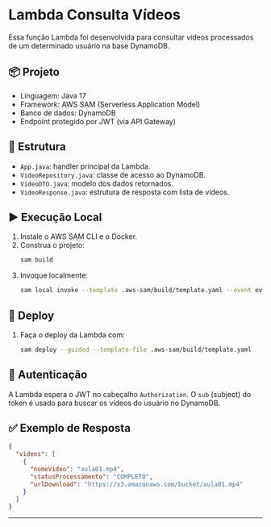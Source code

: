 # Lambda Consulta Vídeos

Essa função Lambda foi desenvolvida para consultar vídeos processados de um determinado usuário na base DynamoDB.

## 📦 Projeto

- Linguagem: Java 17
- Framework: AWS SAM (Serverless Application Model)
- Banco de dados: DynamoDB
- Endpoint protegido por JWT (via API Gateway)

## 📂 Estrutura

- `App.java`: handler principal da Lambda.
- `VideoRepository.java`: classe de acesso ao DynamoDB.
- `VideoDTO.java`: modelo dos dados retornados.
- `VideoResponse.java`: estrutura de resposta com lista de vídeos.

## ▶️ Execução Local

1. Instale o AWS SAM CLI e o Docker.
2. Construa o projeto:
   ```bash
   sam build
   ```
3. Invoque localmente:
   ```bash
   sam local invoke --template .aws-sam/build/template.yaml --event events/event.json
   ```

## 🚀 Deploy

1. Faça o deploy da Lambda com:
   ```bash
   sam deploy --guided --template-file .aws-sam/build/template.yaml
   ```

## 🔐 Autenticação

A Lambda espera o JWT no cabeçalho `Authorization`. O `sub` (subject) do token é usado para buscar os vídeos do usuário no DynamoDB.

## ✅ Exemplo de Resposta

```json
{
  "videos": [
    {
      "nomeVideo": "aula01.mp4",
      "statusProcessamento": "COMPLETO",
      "urlDownload": "https://s3.amazonaws.com/bucket/aula01.mp4"
    }
  ]
}
```

---
